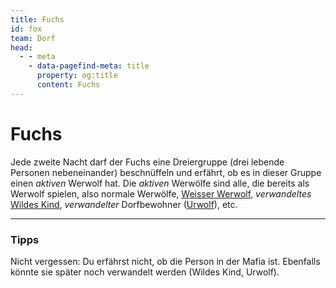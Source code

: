 ```yaml
---
title: Fuchs
id: fox
team: Dorf
head:
  - - meta
    - data-pagefind-meta: title
      property: og:title
      content: Fuchs
---
```

# Fuchs <TeamBadge team="Dorf" />

Jede zweite Nacht darf der Fuchs eine Dreiergruppe (drei lebende Personen nebeneinander) beschnüffeln und erfährt, ob es in dieser Gruppe einen _aktiven_ Werwolf hat. Die _aktiven_ Werwölfe sind alle, die bereits als Werwolf spielen, also normale Werwölfe, [Weisser Werwolf](/rollen/weisser-werwolf), _verwandeltes_ [Wildes Kind](/rollen/wildes-kind), _verwandelter_ Dorfbewohner ([Urwolf](/rollen/urwolf)), etc.

---

### Tipps
Nicht vergessen: Du erfährst nicht, ob die Person in der Mafia ist. Ebenfalls könnte sie später noch verwandelt werden (Wildes Kind, Urwolf).